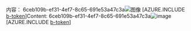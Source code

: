 <span data-ttu-id="a3c04-101">内容： 6ceb109b-ef31-4ef7-8c65-691e53a47c3a![图像](2c8ec88a-a0a8-4420-abf2-3b733667370a.png)
[AZURE.INCLUDE [b-token](812224b4-582c-4723-a16d-3c7599df9f0f.md)]</span><span class="sxs-lookup"><span data-stu-id="a3c04-101">Content: 6ceb109b-ef31-4ef7-8c65-691e53a47c3a![image](2c8ec88a-a0a8-4420-abf2-3b733667370a.png)
[AZURE.INCLUDE [b-token](812224b4-582c-4723-a16d-3c7599df9f0f.md)]</span></span>
